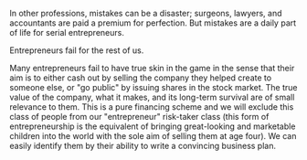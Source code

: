 
In other professions, mistakes can be a disaster; surgeons, lawyers, and accountants are paid a premium for perfection. But mistakes are a daily part of life for serial entrepreneurs.

Entrepreneurs fail for the rest of us.

Many entrepreneurs fail to have true skin in the game in the sense that their aim is to either cash out by selling the company they helped create to someone else, or "go public" by issuing shares in the stock market. The true value of the company, what it makes, and its long-term survival are of small relevance to them. This is a pure financing scheme and we will exclude this class of people from our "entrepreneur" risk-taker class (this form of entrepreneurship is the equivalent of bringing great-looking and marketable children into the world with the sole aim of selling them at age four). We can easily identify them by their ability to write a convincing business plan.
